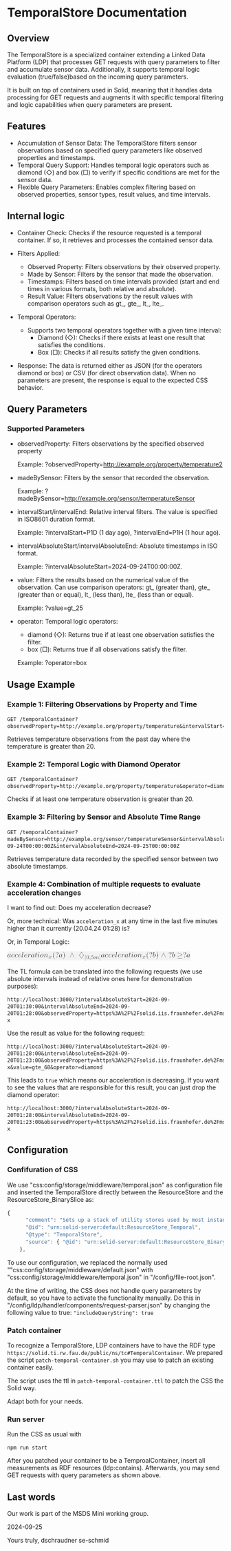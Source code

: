 # TemporalStore Documentation
## Overview

The TemporalStore is a specialized container extending a Linked Data Platform (LDP) that processes GET requests with query parameters to filter and accumulate sensor data. Additionally, it supports temporal logic evaluation (true/false)based on the incoming query parameters.

It is built on top of containers used in Solid, meaning that it handles data processing for GET requests and augments it with specific temporal filtering and logic capabilities when query parameters are present.
## Features

* Accumulation of Sensor Data: The TemporalStore filters sensor observations based on specified query parameters like observed properties and timestamps.
* Temporal Query Support: Handles temporal logic operators such as diamond (◇) and box (□) to verify if specific conditions are met for the sensor data.
* Flexible Query Parameters: Enables complex filtering based on observed properties, sensor types, result values, and time intervals.

## Internal logic
* Container Check: Checks if the resource requested is a temporal container. If so, it retrieves and processes the contained sensor data.

* Filters Applied:         

    * Observed Property: Filters observations by their observed property.
    * Made by Sensor: Filters by the sensor that made the observation.
    * Timestamps: Filters based on time intervals provided (start and end times in various formats, both relative and absolute).    
    * Result Value: Filters observations by the result values with comparison operators such as gt_, gte_, lt_, lte_.

* Temporal Operators:
    * Supports two temporal operators together with a given time interval:
        * Diamond (◇): Checks if there exists at least one result that satisfies the conditions.
        * Box (□): Checks if all results satisfy the given conditions.

* Response:
        The data is returned either as JSON (for the operators diamond or box) or CSV (for direct observation data). When no parameters are present, the response is equal to the expected CSS behavior.

## Query Parameters
### Supported Parameters

* observedProperty:
        Filters observations by the specified observed property

	Example: ?observedProperty=http://example.org/property/temperature2

* madeBySensor:
        Filters by the sensor that recorded the observation.

   Example: ?madeBySensor=http://example.org/sensor/temperatureSensor

* intervalStart/intervalEnd:
        Relative interval filters. The value is specified in ISO8601 duration format.

    Example: ?intervalStart=P1D (1 day ago), ?intervalEnd=P1H (1 hour ago).

* intervalAbsoluteStart/intervalAbsoluteEnd:
        Absolute timestamps in ISO format.

     Example: ?intervalAbsoluteStart=2024-09-24T00:00:00Z.

* value:
        Filters the results based on the numerical value of the observation. Can use comparison operators:
            gt_ (greater than), gte_ (greater than or equal), lt_ (less than), lte_ (less than or equal).

    Example: ?value=gt_25

* operator:
        Temporal logic operators:
    * diamond (◇): Returns true if at least one observation satisfies the filter.
    * box (□): Returns true if all observations satisfy the filter.

    Example: ?operator=box

## Usage Example
### Example 1: Filtering Observations by Property and Time


```http
GET /temporalContainer?observedProperty=http://example.org/property/temperature&intervalStart=P1D&value=gt_20
```
Retrieves temperature observations from the past day where the temperature is greater than 20.

### Example 2: Temporal Logic with Diamond Operator

```http
GET /temporalContainer?observedProperty=http://example.org/property/temperature&operator=diamond&value=gt_20
```
Checks if at least one temperature observation is greater than 20.

### Example 3: Filtering by Sensor and Absolute Time Range

```http
GET /temporalContainer?madeBySensor=http://example.org/sensor/temperatureSensor&intervalAbsoluteStart=2024-09-24T00:00:00Z&intervalAbsoluteEnd=2024-09-25T00:00:00Z
```
Retrieves temperature data recorded by the specified sensor between two absolute timestamps.

### Example 4: Combination of multiple requests to evaluate acceleration changes

I want to find out: Does my acceleration decrease?

Or, more technical: Was `acceleration_x` at any time in the last five minutes higher than it currently (20.04.24 01:28) is?

Or, in Temporal Logic:

![alt text](../../img/formula1.png "Formula 1")

The TL formula can be translated into the following requests (we use absolute intervals instead of relative ones here for demonstration purposes):
```
http://localhost:3000/?intervalAbsoluteStart=2024-09-20T01:30:00&intervalAbsoluteEnd=2024-09-20T01:28:00&observedProperty=https%3A%2F%2Fsolid.iis.fraunhofer.de%2Fmsds%2Fproperties%23acceleration-x
```
Use the result as value for the following request:
```
http://localhost:3000/?intervalAbsoluteStart=2024-09-20T01:28:00&intervalAbsoluteEnd=2024-09-20T01:23:00&observedProperty=https%3A%2F%2Fsolid.iis.fraunhofer.de%2Fmsds%2Fproperties%23acceleration-x&value=gte_68&operator=diamond
```
This leads to `true` which means our acceleration is decreasing. If you want to see the values that are responsible for this result, you can just drop the diamond operator:
```
http://localhost:3000/?intervalAbsoluteStart=2024-09-20T01:28:00&intervalAbsoluteEnd=2024-09-20T01:23:00&observedProperty=https%3A%2F%2Fsolid.iis.fraunhofer.de%2Fmsds%2Fproperties%23acceleration-x
```


## Configuration
### Confifuration of CSS
We use "css:config/storage/middleware/temporal.json" as configuration file and inserted the TemporalStore directly between the ResourceStore and the ResourceStore_BinarySlice as: 

```ts
{
      "comment": "Sets up a stack of utility stores used by most instances.",
      "@id": "urn:solid-server:default:ResourceStore_Temporal",
      "@type": "TemporalStore",
      "source": { "@id": "urn:solid-server:default:ResourceStore_BinarySlice" }
    },
```

To use our configuration, we replaced the normally used ""css:config/storage/middleware/default.json" with "css:config/storage/middleware/temporal.json" in "/config/file-root.json".

At the time of writing, the CSS does not handle query parameters by default, so you have to activate the functionality manually. Do this in "/config/ldp/handler/components/request-parser.json" by changing the following value to true:
```"includeQueryString": true```

### Patch container
To recognize a TemporalStore, LDP containers have to have the RDF type `https://solid.ti.rw.fau.de/public/ns/tc#TemporalContainer`. We prepared the script `patch-temporal-container.sh` you may use to patch an existing container easily. 

The script uses the ttl in `patch-temporal-container.ttl` to patch the CSS the Solid way.

Adapt both for your needs.

### Run server
Run the CSS as usual with
```
npm run start
```
After you patched your container to be a TemproalContainer, insert all measurements as RDF resources (ldp:contains). Afterwards, you may send GET requests with query parameters as shown above.

## Last words
Our work is part of the MSDS Mini working group.

2024-09-25

Yours truly,
dschraudner
se-schmid
